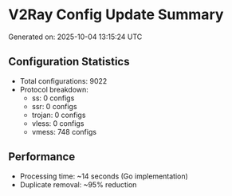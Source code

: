 # V2Ray Config Update Summary
Generated on: 2025-10-04 13:15:24 UTC

## Configuration Statistics
- Total configurations: 9022
- Protocol breakdown:
  - ss: 0 configs
  - ssr: 0 configs
  - trojan: 0 configs
  - vless: 0 configs
  - vmess: 748 configs

## Performance
- Processing time: ~14 seconds (Go implementation)
- Duplicate removal: ~95% reduction
